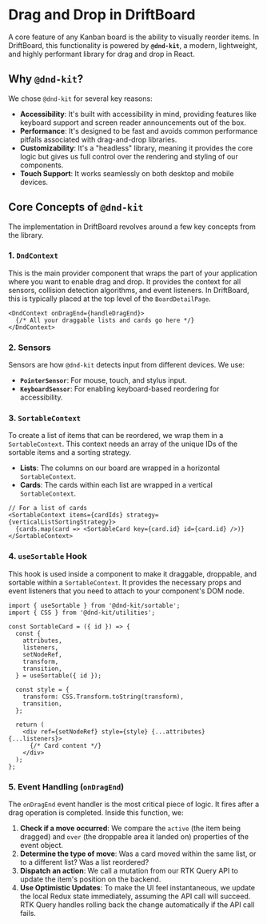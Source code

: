 # Drag and Drop in DriftBoard

A core feature of any Kanban board is the ability to visually reorder items. In DriftBoard, this functionality is powered by **`@dnd-kit`**, a modern, lightweight, and highly performant library for drag and drop in React.

## Why `@dnd-kit`?

We chose `@dnd-kit` for several key reasons:

- **Accessibility**: It's built with accessibility in mind, providing features like keyboard support and screen reader announcements out of the box.
- **Performance**: It's designed to be fast and avoids common performance pitfalls associated with drag-and-drop libraries.
- **Customizability**: It's a "headless" library, meaning it provides the core logic but gives us full control over the rendering and styling of our components.
- **Touch Support**: It works seamlessly on both desktop and mobile devices.

## Core Concepts of `@dnd-kit`

The implementation in DriftBoard revolves around a few key concepts from the library.

### 1. `DndContext`

This is the main provider component that wraps the part of your application where you want to enable drag and drop. It provides the context for all sensors, collision detection algorithms, and event listeners. In DriftBoard, this is typically placed at the top level of the `BoardDetailPage`.

```tsx
<DndContext onDragEnd={handleDragEnd}>
  {/* All your draggable lists and cards go here */}
</DndContext>
```

### 2. Sensors

Sensors are how `@dnd-kit` detects input from different devices. We use:
- **`PointerSensor`**: For mouse, touch, and stylus input.
- **`KeyboardSensor`**: For enabling keyboard-based reordering for accessibility.

### 3. `SortableContext`

To create a list of items that can be reordered, we wrap them in a `SortableContext`. This context needs an array of the unique IDs of the sortable items and a sorting strategy.

- **Lists**: The columns on our board are wrapped in a horizontal `SortableContext`.
- **Cards**: The cards within each list are wrapped in a vertical `SortableContext`.

```tsx
// For a list of cards
<SortableContext items={cardIds} strategy={verticalListSortingStrategy}>
  {cards.map(card => <SortableCard key={card.id} id={card.id} />)}
</SortableContext>
```

### 4. `useSortable` Hook

This hook is used inside a component to make it draggable, droppable, and sortable within a `SortableContext`. It provides the necessary props and event listeners that you need to attach to your component's DOM node.

```tsx
import { useSortable } from '@dnd-kit/sortable';
import { CSS } from '@dnd-kit/utilities';

const SortableCard = ({ id }) => {
  const {
    attributes,
    listeners,
    setNodeRef,
    transform,
    transition,
  } = useSortable({ id });

  const style = {
    transform: CSS.Transform.toString(transform),
    transition,
  };

  return (
    <div ref={setNodeRef} style={style} {...attributes} {...listeners}>
      {/* Card content */}
    </div>
  );
};
```

### 5. Event Handling (`onDragEnd`)

The `onDragEnd` event handler is the most critical piece of logic. It fires after a drag operation is completed. Inside this function, we:

1.  **Check if a move occurred**: We compare the `active` (the item being dragged) and `over` (the droppable area it landed on) properties of the event object.
2.  **Determine the type of move**: Was a card moved within the same list, or to a different list? Was a list reordered?
3.  **Dispatch an action**: We call a mutation from our RTK Query API to update the item's position on the backend.
4.  **Use Optimistic Updates**: To make the UI feel instantaneous, we update the local Redux state immediately, assuming the API call will succeed. RTK Query handles rolling back the change automatically if the API call fails.
